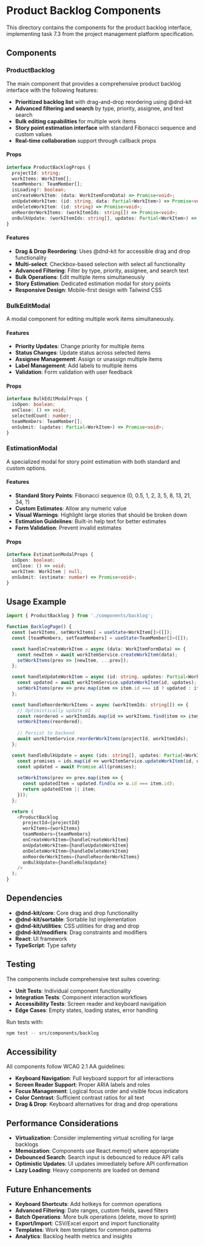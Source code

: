 # Product Backlog Components

This directory contains the components for the product backlog interface, implementing task 7.3 from the project management platform specification.

## Components

### ProductBacklog

The main component that provides a comprehensive product backlog interface with the following features:

- **Prioritized backlog list** with drag-and-drop reordering using @dnd-kit
- **Advanced filtering and search** by type, priority, assignee, and text search
- **Bulk editing capabilities** for multiple work items
- **Story point estimation interface** with standard Fibonacci sequence and custom values
- **Real-time collaboration** support through callback props

#### Props

```typescript
interface ProductBacklogProps {
  projectId: string;
  workItems: WorkItem[];
  teamMembers: TeamMember[];
  isLoading?: boolean;
  onCreateWorkItem: (data: WorkItemFormData) => Promise<void>;
  onUpdateWorkItem: (id: string, data: Partial<WorkItem>) => Promise<void>;
  onDeleteWorkItem: (id: string) => Promise<void>;
  onReorderWorkItems: (workItemIds: string[]) => Promise<void>;
  onBulkUpdate: (workItemIds: string[], updates: Partial<WorkItem>) => Promise<void>;
}
```

#### Features

- **Drag & Drop Reordering**: Uses @dnd-kit for accessible drag and drop functionality
- **Multi-select**: Checkbox-based selection with select all functionality
- **Advanced Filtering**: Filter by type, priority, assignee, and search text
- **Bulk Operations**: Edit multiple items simultaneously
- **Story Estimation**: Dedicated estimation modal for story points
- **Responsive Design**: Mobile-first design with Tailwind CSS

### BulkEditModal

A modal component for editing multiple work items simultaneously.

#### Features

- **Priority Updates**: Change priority for multiple items
- **Status Changes**: Update status across selected items
- **Assignee Management**: Assign or unassign multiple items
- **Label Management**: Add labels to multiple items
- **Validation**: Form validation with user feedback

#### Props

```typescript
interface BulkEditModalProps {
  isOpen: boolean;
  onClose: () => void;
  selectedCount: number;
  teamMembers: TeamMember[];
  onSubmit: (updates: Partial<WorkItem>) => Promise<void>;
}
```

### EstimationModal

A specialized modal for story point estimation with both standard and custom options.

#### Features

- **Standard Story Points**: Fibonacci sequence (0, 0.5, 1, 2, 3, 5, 8, 13, 21, 34, ?)
- **Custom Estimates**: Allow any numeric value
- **Visual Warnings**: Highlight large stories that should be broken down
- **Estimation Guidelines**: Built-in help text for better estimates
- **Form Validation**: Prevent invalid estimates

#### Props

```typescript
interface EstimationModalProps {
  isOpen: boolean;
  onClose: () => void;
  workItem: WorkItem | null;
  onSubmit: (estimate: number) => Promise<void>;
}
```

## Usage Example

```typescript
import { ProductBacklog } from './components/backlog';

function BacklogPage() {
  const [workItems, setWorkItems] = useState<WorkItem[]>([]);
  const [teamMembers, setTeamMembers] = useState<TeamMember[]>([]);

  const handleCreateWorkItem = async (data: WorkItemFormData) => {
    const newItem = await workItemService.createWorkItem(data);
    setWorkItems(prev => [newItem, ...prev]);
  };

  const handleUpdateWorkItem = async (id: string, updates: Partial<WorkItem>) => {
    const updated = await workItemService.updateWorkItem(id, updates);
    setWorkItems(prev => prev.map(item => item.id === id ? updated : item));
  };

  const handleReorderWorkItems = async (workItemIds: string[]) => {
    // Optimistically update UI
    const reordered = workItemIds.map(id => workItems.find(item => item.id === id)!);
    setWorkItems(reordered);
    
    // Persist to backend
    await workItemService.reorderWorkItems(projectId, workItemIds);
  };

  const handleBulkUpdate = async (ids: string[], updates: Partial<WorkItem>) => {
    const promises = ids.map(id => workItemService.updateWorkItem(id, updates));
    const updated = await Promise.all(promises);
    
    setWorkItems(prev => prev.map(item => {
      const updatedItem = updated.find(u => u.id === item.id);
      return updatedItem || item;
    }));
  };

  return (
    <ProductBacklog
      projectId={projectId}
      workItems={workItems}
      teamMembers={teamMembers}
      onCreateWorkItem={handleCreateWorkItem}
      onUpdateWorkItem={handleUpdateWorkItem}
      onDeleteWorkItem={handleDeleteWorkItem}
      onReorderWorkItems={handleReorderWorkItems}
      onBulkUpdate={handleBulkUpdate}
    />
  );
}
```

## Dependencies

- **@dnd-kit/core**: Core drag and drop functionality
- **@dnd-kit/sortable**: Sortable list implementation
- **@dnd-kit/utilities**: CSS utilities for drag and drop
- **@dnd-kit/modifiers**: Drag constraints and modifiers
- **React**: UI framework
- **TypeScript**: Type safety

## Testing

The components include comprehensive test suites covering:

- **Unit Tests**: Individual component functionality
- **Integration Tests**: Component interaction workflows
- **Accessibility Tests**: Screen reader and keyboard navigation
- **Edge Cases**: Empty states, loading states, error handling

Run tests with:
```bash
npm test -- src/components/backlog
```

## Accessibility

All components follow WCAG 2.1 AA guidelines:

- **Keyboard Navigation**: Full keyboard support for all interactions
- **Screen Reader Support**: Proper ARIA labels and roles
- **Focus Management**: Logical focus order and visible focus indicators
- **Color Contrast**: Sufficient contrast ratios for all text
- **Drag & Drop**: Keyboard alternatives for drag and drop operations

## Performance Considerations

- **Virtualization**: Consider implementing virtual scrolling for large backlogs
- **Memoization**: Components use React.memo() where appropriate
- **Debounced Search**: Search input is debounced to reduce API calls
- **Optimistic Updates**: UI updates immediately before API confirmation
- **Lazy Loading**: Heavy components are loaded on demand

## Future Enhancements

- **Keyboard Shortcuts**: Add hotkeys for common operations
- **Advanced Filtering**: Date ranges, custom fields, saved filters
- **Batch Operations**: More bulk operations (delete, move to sprint)
- **Export/Import**: CSV/Excel export and import functionality
- **Templates**: Work item templates for common patterns
- **Analytics**: Backlog health metrics and insights
